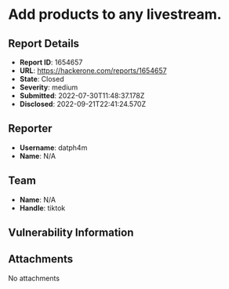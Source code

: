# Add products to any livestream.

## Report Details
- **Report ID**: 1654657
- **URL**: https://hackerone.com/reports/1654657
- **State**: Closed
- **Severity**: medium
- **Submitted**: 2022-07-30T11:48:37.178Z
- **Disclosed**: 2022-09-21T22:41:24.570Z

## Reporter
- **Username**: datph4m
- **Name**: N/A

## Team
- **Name**: N/A
- **Handle**: tiktok

## Vulnerability Information


## Attachments
No attachments
